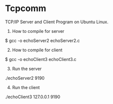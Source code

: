 # Tcpcomm
TCP/IP Server and Client Program on Ubuntu Linux.

1. How to compile for server

  $ gcc -o echoServer2 echoServer2.c
  
2. How to compile for client

  $ gcc -o echoClient3 echoClient3.c
  
3. Run the server 

  ./echoServer2 9190

4. Run the client 

  ./echoClient3 127.0.0.1 9190
